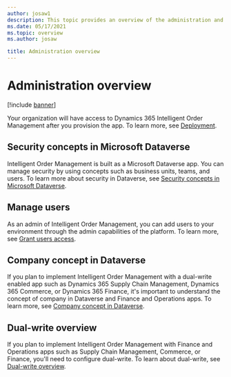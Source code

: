 ```yaml
---
author: josaw1
description: This topic provides an overview of the administration and security concepts in Dynamics 365 Intelligent Order Management. 
ms.date: 05/17/2021
ms.topic: overview
ms.author: josaw

title: Administration overview
---
```



# Administration overview

[!include [banner](includes/banner.md)]


Your organization will have access to Dynamics 365 Intelligent Order Management after you provision the app. To learn more, see [Deployment](deploy.md).

## Security concepts in Microsoft Dataverse

Intelligent Order Management is built as a Microsoft Dataverse app. You can manage security by using concepts such as business units, teams, and users. To learn more about security in Dataverse, see [Security concepts in Microsoft Dataverse](/power-platform/admin/wp-security-cds).

## Manage users

As an admin of Intelligent Order Management, you can add users to your environment through the admin capabilities of the platform. To learn more, see [Grant users access](/power-platform/admin/grant-users-access).

## Company concept in Dataverse

If you plan to implement Intelligent Order Management with a dual-write enabled app such as Dynamics 365 Supply Chain Management, Dynamics 365 Commerce, or Dynamics 365 Finance, it's important to understand the concept of company in Dataverse and Finance and Operations apps. To learn more, see [Company concept in Dataverse](/dynamics365/fin-ops-core/dev-itpro/data-entities/dual-write/company-data).

## Dual-write overview

If you plan to implement Intelligent Order Management with Finance and Operations apps such as Supply Chain Management, Commerce, or Finance, you'll need to configure dual-write. To learn about dual-write, see [Dual-write overview](/dynamics365/fin-ops-core/dev-itpro/data-entities/dual-write/dual-write-overview).
